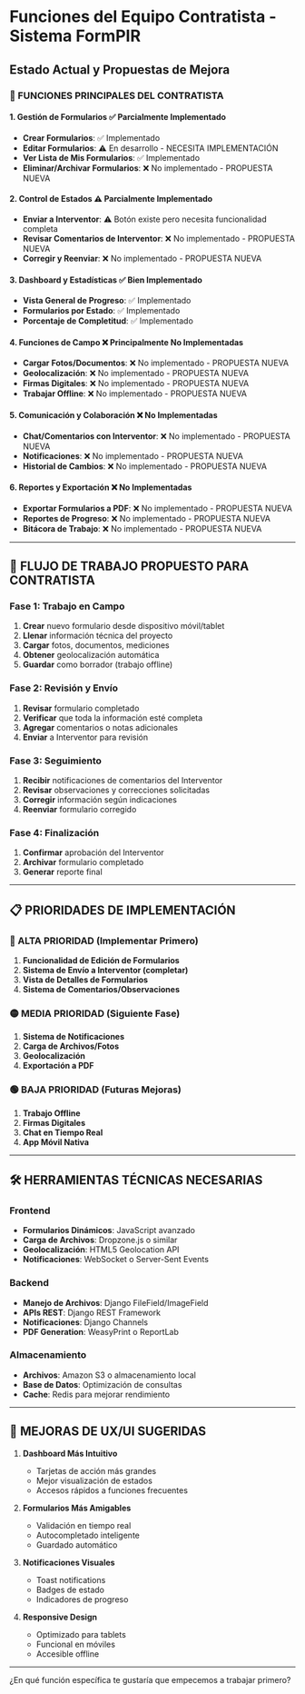 # Funciones del Equipo Contratista - Sistema FormPIR

## Estado Actual y Propuestas de Mejora

### 🔧 FUNCIONES PRINCIPALES DEL CONTRATISTA

#### 1. **Gestión de Formularios** ✅ Parcialmente Implementado
- **Crear Formularios**: ✅ Implementado
- **Editar Formularios**: ⚠️ En desarrollo - NECESITA IMPLEMENTACIÓN
- **Ver Lista de Mis Formularios**: ✅ Implementado
- **Eliminar/Archivar Formularios**: ❌ No implementado - PROPUESTA NUEVA

#### 2. **Control de Estados** ⚠️ Parcialmente Implementado
- **Enviar a Interventor**: ⚠️ Botón existe pero necesita funcionalidad completa
- **Revisar Comentarios de Interventor**: ❌ No implementado - PROPUESTA NUEVA
- **Corregir y Reenviar**: ❌ No implementado - PROPUESTA NUEVA

#### 3. **Dashboard y Estadísticas** ✅ Bien Implementado
- **Vista General de Progreso**: ✅ Implementado
- **Formularios por Estado**: ✅ Implementado
- **Porcentaje de Completitud**: ✅ Implementado

#### 4. **Funciones de Campo** ❌ Principalmente No Implementadas
- **Cargar Fotos/Documentos**: ❌ No implementado - PROPUESTA NUEVA
- **Geolocalización**: ❌ No implementado - PROPUESTA NUEVA
- **Firmas Digitales**: ❌ No implementado - PROPUESTA NUEVA
- **Trabajar Offline**: ❌ No implementado - PROPUESTA NUEVA

#### 5. **Comunicación y Colaboración** ❌ No Implementadas
- **Chat/Comentarios con Interventor**: ❌ No implementado - PROPUESTA NUEVA
- **Notificaciones**: ❌ No implementado - PROPUESTA NUEVA
- **Historial de Cambios**: ❌ No implementado - PROPUESTA NUEVA

#### 6. **Reportes y Exportación** ❌ No Implementadas
- **Exportar Formularios a PDF**: ❌ No implementado - PROPUESTA NUEVA
- **Reportes de Progreso**: ❌ No implementado - PROPUESTA NUEVA
- **Bitácora de Trabajo**: ❌ No implementado - PROPUESTA NUEVA

---

## 🎯 FLUJO DE TRABAJO PROPUESTO PARA CONTRATISTA

### Fase 1: Trabajo en Campo
1. **Crear** nuevo formulario desde dispositivo móvil/tablet
2. **Llenar** información técnica del proyecto
3. **Cargar** fotos, documentos, mediciones
4. **Obtener** geolocalización automática
5. **Guardar** como borrador (trabajo offline)

### Fase 2: Revisión y Envío
1. **Revisar** formulario completado
2. **Verificar** que toda la información esté completa
3. **Agregar** comentarios o notas adicionales
4. **Enviar** a Interventor para revisión

### Fase 3: Seguimiento
1. **Recibir** notificaciones de comentarios del Interventor
2. **Revisar** observaciones y correcciones solicitadas
3. **Corregir** información según indicaciones
4. **Reenviar** formulario corregido

### Fase 4: Finalización
1. **Confirmar** aprobación del Interventor
2. **Archivar** formulario completado
3. **Generar** reporte final

---

## 📋 PRIORIDADES DE IMPLEMENTACIÓN

### 🔴 ALTA PRIORIDAD (Implementar Primero)
1. **Funcionalidad de Edición de Formularios**
2. **Sistema de Envío a Interventor (completar)**
3. **Vista de Detalles de Formularios**
4. **Sistema de Comentarios/Observaciones**

### 🟡 MEDIA PRIORIDAD (Siguiente Fase)
1. **Sistema de Notificaciones**
2. **Carga de Archivos/Fotos**
3. **Geolocalización**
4. **Exportación a PDF**

### 🟢 BAJA PRIORIDAD (Futuras Mejoras)
1. **Trabajo Offline**
2. **Firmas Digitales**
3. **Chat en Tiempo Real**
4. **App Móvil Nativa**

---

## 🛠️ HERRAMIENTAS TÉCNICAS NECESARIAS

### Frontend
- **Formularios Dinámicos**: JavaScript avanzado
- **Carga de Archivos**: Dropzone.js o similar
- **Geolocalización**: HTML5 Geolocation API
- **Notificaciones**: WebSocket o Server-Sent Events

### Backend
- **Manejo de Archivos**: Django FileField/ImageField
- **APIs REST**: Django REST Framework
- **Notificaciones**: Django Channels
- **PDF Generation**: WeasyPrint o ReportLab

### Almacenamiento
- **Archivos**: Amazon S3 o almacenamiento local
- **Base de Datos**: Optimización de consultas
- **Cache**: Redis para mejorar rendimiento

---

## 🎨 MEJORAS DE UX/UI SUGERIDAS

1. **Dashboard Más Intuitivo**
   - Tarjetas de acción más grandes
   - Mejor visualización de estados
   - Accesos rápidos a funciones frecuentes

2. **Formularios Más Amigables**
   - Validación en tiempo real
   - Autocompletado inteligente
   - Guardado automático

3. **Notificaciones Visuales**
   - Toast notifications
   - Badges de estado
   - Indicadores de progreso

4. **Responsive Design**
   - Optimizado para tablets
   - Funcional en móviles
   - Accesible offline

---

¿En qué función específica te gustaría que empecemos a trabajar primero?
